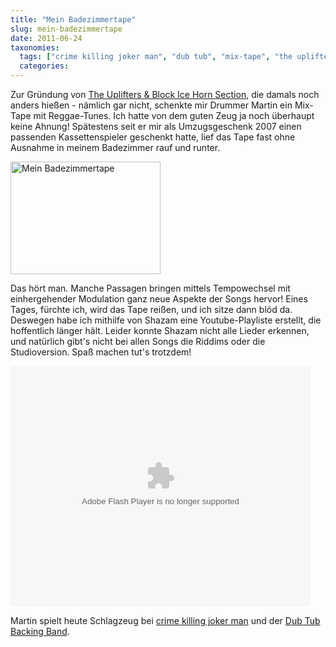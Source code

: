 ```yaml
---
title: "Mein Badezimmertape"
slug: mein-badezimmertape
date: 2011-06-24
taxonomies:
  tags: ["crime killing joker man", "dub tub", "mix-tape", "the uplifters &amp; block ice horn section", "Youtube", "Musik"]
  categories: 
---
```


<p>Zur Gründung von <a href="http://www.myspace.com/blockiceuplifters" title="The Uplifters &amp; Block Ice Horn Section bei MySpace">The Uplifters &amp; Block Ice Horn Section</a>, die damals noch anders hießen - nämlich gar nicht, schenkte mir Drummer Martin ein Mix-Tape mit Reggae-Tunes. Ich hatte von dem guten Zeug ja noch überhaupt keine Ahnung! Spätestens seit er mir als Umzugsgeschenk 2007 einen passenden Kassettenspieler geschenkt hatte, lief das Tape fast ohne Ausnahme in meinem Badezimmer rauf und runter.

<a href="http://www.flickr.com/photos/flowfxx/5866102290/" title="Mein Badezimmertape von FlowFXx bei Flickr"><img src="http://farm3.static.flickr.com/2685/5866102290_6e402a2860_m.jpg" width="240" height="180" alt="Mein Badezimmertape"></a>

Das hört man. Manche Passagen bringen mittels Tempowechsel mit einhergehender Modulation ganz neue Aspekte der Songs hervor! Eines Tages, fürchte ich, wird das Tape reißen, und ich sitze dann blöd da. Deswegen habe ich mithilfe von Shazam eine Youtube-Playliste erstellt, die hoffentlich länger hält. Leider konnte Shazam nicht alle Lieder erkennen, und natürlich gibt's nicht bei allen Songs die Riddims oder die Studioversion. Spaß machen tut's trotzdem!

<object width="480" height="385"><param name="movie" value="http://www.youtube.com/p/3A73C2A7E957486D?hl=de_DE&amp;fs=1"><param name="allowFullScreen" value="true"><param name="allowscriptaccess" value="always"><embed src="http://www.youtube.com/p/3A73C2A7E957486D?hl=de_DE&amp;fs=1" type="application/x-shockwave-flash" width="480" height="385" allowscriptaccess="always" allowfullscreen="true"></embed></object>

Martin spielt heute Schlagzeug bei <a href="http://www.crimekillingjokerman.de" title="Offizielle Webseite von crime killing joker man">crime killing joker man</a> und der <a href="http://www.myspace.com/dubtub" title="Dub Tub bei MySpace">Dub Tub Backing Band</a>.</p>